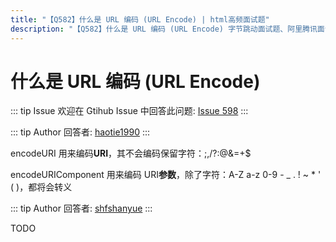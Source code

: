 ```yaml
---
title: "【Q582】什么是 URL 编码 (URL Encode) | html高频面试题"
description: "【Q582】什么是 URL 编码 (URL Encode) 字节跳动面试题、阿里腾讯面试题、美团小米面试题。"
---
```


# 什么是 URL 编码 (URL Encode)

::: tip Issue
欢迎在 Gtihub Issue 中回答此问题: [Issue 598](https://github.com/shfshanyue/Daily-Question/issues/598)
:::

::: tip Author
回答者: [haotie1990](https://github.com/haotie1990)
:::

encodeURI 用来编码**URI**，其不会编码保留字符：;,/?:@&=+$

encodeURIComponent 用来编码 URI**参数**，除了字符：A-Z a-z 0-9 - \_ . ! ~ \* ' ( )，都将会转义

::: tip Author
回答者: [shfshanyue](https://github.com/shfshanyue)
:::

TODO
